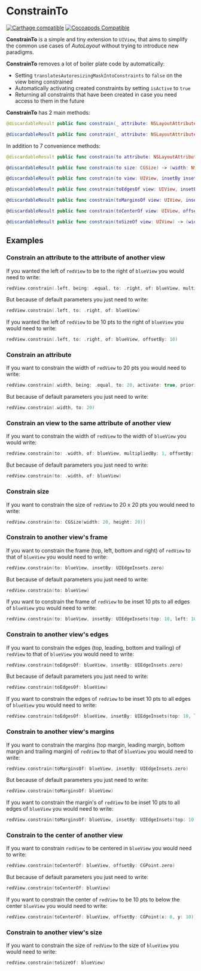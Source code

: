 # ConstrainTo

[![Carthage compatible](https://img.shields.io/badge/Carthage-compatible-4BC51D.svg?style=flat)](https://github.com/Carthage/Carthage)
[![Cocoapods Compatible](https://cocoapod-badges.herokuapp.com/v/ConstrainTo/badge.png)](https://cocoapods.org)

**ConstrainTo** is a simple and tiny extension to `UIView`, that aims to simplify the common use cases of _AutoLayout_ without trying to introduce new paradigms.

**ConstrainTo** removes a lot of boiler plate code by automatically:

- Setting `translatesAutoresizingMaskIntoConstraints` to `false` on the view being constrained
- Automatically activating created constraints by setting `isActive` to `true`
- Returning all constraints that have been created in case you need access to them in the future

**ConstrainTo** has 2 main methods:

```swift
@discardableResult public func constrain(_ attribute: NSLayoutAttribute, being relation: NSLayoutRelation = .equal, to viewAttribute: NSLayoutAttribute, of view: UIView, multipliedBy multiplier: CGFloat = 1.0, offsetBy offset: CGFloat = 0.0, activate: Bool = true, priority: Float = UILayoutPriorityRequired) -> NSLayoutConstraint

@discardableResult public func constrain(_ attribute: NSLayoutAttribute, being relation: NSLayoutRelation = .equal, to constant: CGFloat, activate: Bool = true, priority: Float = UILayoutPriorityRequired) -> NSLayoutConstraint
```

In addition to 7 convenience methods:

```swift
@discardableResult public func constrain(to attribute: NSLayoutAttribute, of view: UIView, multipliedBy multiplier: CGFloat = 1.0, offsetBy offset: CGFloat = 0.0) -> NSLayoutConstraint

@discardableResult public func constrain(to size: CGSize) -> (width: NSLayoutConstraintConstraint, heightConstraint: NSLayoutConstraint)

@discardableResult public func constrain(to view: UIView, insetBy insets: UIEdgeInsets = UIEdgeInsets.zero) -> (topConstraint: NSLayoutConstraint, leftConstraint: NSLayoutConstraint, bottomConstraint: NSLayoutConstraint, rightConstraint: NSLayoutConstraint)

@discardableResult public func constrain(toEdgesOf view: UIView, insetBy insets: UIEdgeInsets = UIEdgeInsets.zero) -> (topConstraint: NSLayoutConstraint, leadingConstraint: NSLayoutConstraint, bottomConstraint: NSLayoutConstraint, trailingConstraint: NSLayoutConstraint)

@discardableResult public func constrain(toMarginsOf view: UIView, insetBy insets: UIEdgeInsets = UIEdgeInsets.zero) -> (topMarginConstraint: NSLayoutConstraint, leadingMarginConstraint: NSLayoutConstraint, bottomMarginConstraint: NSLayoutConstraint, trailingMarginConstraint: NSLayoutConstraint)

@discardableResult public func constrain(toCenterOf view: UIView, offsetBy offsets: CGPoint = CGPoint.zero) -> (xConstraint: NSLayoutConstraint, yConstraint: NSLayoutConstraint)

@discardableResult public func constrain(toSizeOf view: UIView) -> (widthConstraint: NSLayoutConstraint, heightConstraint: NSLayoutConstraint)

```

## Examples

### Constrain an attribute to the attribute of another view

If you wanted the left of `redView` to be to the right of `blueView` you would need to write:

```swift
redView.constrain(.left, being: .equal, to: .right, of: blueView, multipliedBy: 1, offsetBy: 0, activate: true, priority: UILayoutPriorityRequired)
```

But because of default parameters you just need to write:

```swift
redView.constrain(.left, to: .right, of: blueView)
```

If you wanted the left of `redView` to be 10 pts to the right of `blueView` you would need to write:

```swift
redView.constrain(.left, to: .right, of: blueView, offsetBy: 10)
```
### Constrain an attribute

If you want to constrain the width of `redView` to 20 pts you would need to write:

```swift
redView.constrain(.width, being: .equal, to: 20, activate: true, priority: UILayoutPriorityRequired)
```

But because of default parameters you just need to write:

```swift
redView.constrain(.width, to: 20)
```
### Constrain an view to the same attribute of another view

If you want to constrain the width of `redView` to the width of `blueView` you would write:

```swift
redView.constrain(to: .width, of: blueView, multipliedBy: 1, offsetBy: 0)
```

But because of default parameters you just need to write:

```swift
redView.constrain(to: .width, of: blueView)
```

### Constrain size

If you want to constrain the size of `redView` to 20 x 20 pts you would need to write:

```swift
redView.constrain(to: CGSize(width: 20, height: 20))
```

### Constrain to another view's frame

If you want to constrain the frame (top, left, bottom and right) of `redView` to that of `blueView` you would need to write:

```swift
redView.constrain(to: blueView, insetBy: UIEdgeInsets.zero)
```
But because of default parameters you just need to write:

```swift
redView.constrain(to: blueView)
```

If you want to constrain the frame of `redView` to be inset 10 pts to all edges of `blueView` you would need to write:

```swift
redView.constrain(to: blueView, insetBy: UIEdgeInsets(top: 10, left: 10, bottom: 10, right: 10))
```
### Constrain to another view's edges

If you want to constrain the edges (top, leading, bottom and trailing) of `redView` to that of `blueView` you would need to write:

```swift
redView.constrain(toEdgesOf: blueView, insetBy: UIEdgeInsets.zero)
```
But because of default parameters you just need to write:

```swift
redView.constrain(toEdgesOf: blueView)
```

If you want to constrain the edges of `redView` to be inset 10 pts to all edges of `blueView` you would need to write:

```swift
redView.constrain(toEdgesOf: blueView, insetBy: UIEdgeInsets(top: 10, left: 10, bottom: 10, right: 10))
```

### Constrain to another view's margins

If you want to constrain the margins (top margin, leading margin, bottom margin and trailing margin) of `redView` to that of `blueView` you would need to write:

```swift
redView.constrain(toMarginsOf: blueView, insetBy: UIEdgeInsets.zero)
```
But because of default parameters you just need to write:

```swift
redView.constrain(toMarginsOf: blueView)
```

If you want to constrain the margin's of `redView` to be inset 10 pts to all edges of `blueView` you would need to write:

```swift
redView.constrain(toMarginsOf: blueView, insetBy: UIEdgeInsets(top: 10, left: 10, bottom: 10, right: 10))
```
### Constrain to the center of another view

If you want to constrain `redView` to be centered in `blueView` you would need to write:

```swift
redView.constrain(toCenterOf: blueView, offsetBy: CGPoint.zero)
```

But because of default parameters you just need to write:

```swift
redView.constrain(toCenterOf: blueView)
```

If you want to constrain the center of `redView` to be 10 pts to below the center `blueView` you would need to write:

```swift
redView.constrain(toCenterOf: blueView, offsetBy: CGPoint(x: 0, y: 10))
```

### Constrain to another view's size

If you want to constrain the size of `redView` to the size of `blueView` you would need to write:

```swift
redView.constrain(toSizeOf: blueView)
```
